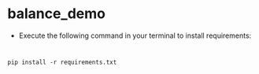 # balance_demo

- Execute the following command in your terminal to install requirements:

#
    pip install -r requirements.txt